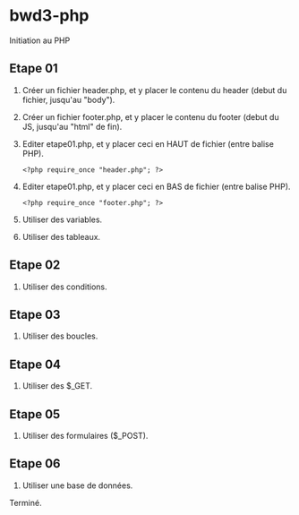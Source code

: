 # bwd3-php
Initiation au PHP

## Etape 01
1. Créer un fichier header.php, et y placer le contenu du header (debut du fichier, jusqu'au "body").

1. Créer un fichier footer.php, et y placer le contenu du footer (debut du JS, jusqu'au "html" de fin).

1. Editer etape01.php, et y placer ceci en HAUT de fichier (entre balise PHP).

    ```
   <?php require_once "header.php"; ?> 
   ```

1. Editer etape01.php, et y placer ceci en BAS de fichier (entre balise PHP).

    ```
    <?php require_once "footer.php"; ?>
    ```
    
1. Utiliser des variables.

1. Utiliser des tableaux.

## Etape 02
1. Utiliser des conditions.

## Etape 03
1. Utiliser des boucles.

## Etape 04
1. Utiliser des $_GET.

## Etape 05
1. Utiliser des formulaires ($_POST).

## Etape 06
1. Utiliser une base de données.

Terminé.
